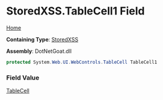 # StoredXSS\.TableCell1 Field

[Home](../../../../../README.md)

**Containing Type**: [StoredXSS](../README.md)

**Assembly**: DotNetGoat\.dll

```csharp
protected System.Web.UI.WebControls.TableCell TableCell1
```

### Field Value

[TableCell](https://docs.microsoft.com/en-us/dotnet/api/system.web.ui.webcontrols.tablecell)


